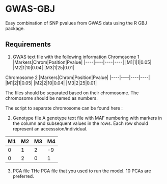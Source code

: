 # GWAS-GBJ
Easy combination of SNP pvalues from GWAS data using the R GBJ package.


## Requirements
1. GWAS text file with the following information
Chromosome 1
|Markers|Chrom|Position|Pvalue|
|----|----|----|----|
|M1|1|1|0.05|
|M2|1|10|0.04|
|M3|1|25|0.01|

Chromosome 2
|Markers|Chrom|Position|Pvalue|
|----|----|----|----|
|M1|2|1|0.05|
|M2|2|10|0.04|
|M3|2|25|0.01|

The files should be separated based on their chromosome. The chromosome should be named as numbers. 

The script to separate chromosome can be found here : 

2. Genotype file
A genotype text file with MAF numbering with markers in the column and subsequent values in the rows. Each row should represent an accesssion/individual.

|M1|M2|M3|M4|
|----|---|---|---|
|0|1|2|-9|
|0|2|0|1|

3. PCA file
THe PCA file that you used to run the model. 10 PCAs are preferred. 





